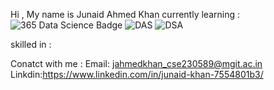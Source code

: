 Hi , My name is Junaid Ahmed Khan
currently learning :
![365 Data Science Badge](https://img.shields.io/badge/365%20Data%20Science-000C1F?logo=365datascience&logoColor=fff&style=for-the-badge)
![DAS](https://img.shields.io/badge/DAS-Data%20Analytics-0B5FFF?style=for-the-badge&logoColor=fff)
![DSA](https://img.shields.io/badge/DSA-Data%20Structures%20%26%20Algorithms-FF6A00?style=for-the-badge&logoColor=fff)


skilled in :



Conatct with me :
Email: jahmedkhan_cse230589@mgit.ac.in
Linkdin:https://www.linkedin.com/in/junaid-khan-7554801b3/
